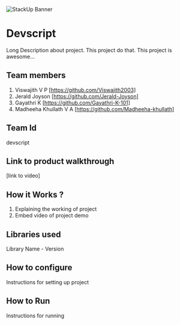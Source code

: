 ![StackUp Banner]([https://tinkerhub.frappe.cloud/files/stackup%20banner.jpeg])
# Devscript
Long Description about project. This project do that. This project is awesome...
## Team members
1. Viswajith V P [https://github.com/Viswajith2003]
2. Jerald Joyson [https://github.com/Jerald-Joyson]
3. Gayathri K [https://github.com/Gayathri-K-101]
4. Madheeha Khullath V A [https://github.com/Madheeha-khullath]
## Team Id
devscript
## Link to product walkthrough
[link to video]
## How it Works ?
1. Explaining the working of project
2. Embed video of project demo
## Libraries used
Library Name - Version
## How to configure
Instructions for setting up project
## How to Run
Instructions for running
